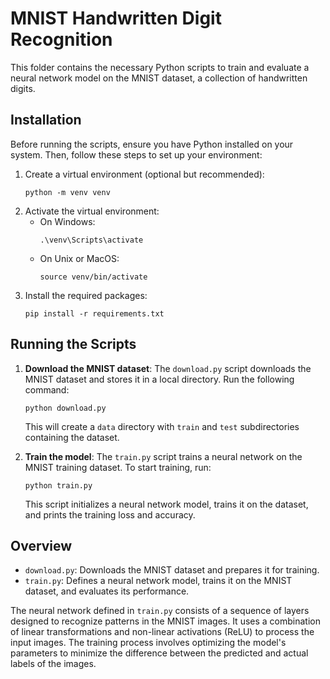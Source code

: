 # MNIST Handwritten Digit Recognition

This folder contains the necessary Python scripts to train and evaluate a neural network model on the MNIST dataset, a collection of handwritten digits.

## Installation

Before running the scripts, ensure you have Python installed on your system. Then, follow these steps to set up your environment:

1. Create a virtual environment (optional but recommended):
   ```
   python -m venv venv
   ```
2. Activate the virtual environment:
   - On Windows:
     ```
     .\venv\Scripts\activate
     ```
   - On Unix or MacOS:
     ```
     source venv/bin/activate
     ```
3. Install the required packages:
   ```
   pip install -r requirements.txt
   ```

## Running the Scripts

1. **Download the MNIST dataset**: The `download.py` script downloads the MNIST dataset and stores it in a local directory. Run the following command:

   ```
   python download.py
   ```

   This will create a `data` directory with `train` and `test` subdirectories containing the dataset.

2. **Train the model**: The `train.py` script trains a neural network on the MNIST training dataset. To start training, run:
   ```
   python train.py
   ```
   This script initializes a neural network model, trains it on the dataset, and prints the training loss and accuracy.

## Overview

- `download.py`: Downloads the MNIST dataset and prepares it for training.
- `train.py`: Defines a neural network model, trains it on the MNIST dataset, and evaluates its performance.

The neural network defined in `train.py` consists of a sequence of layers designed to recognize patterns in the MNIST images. It uses a combination of linear transformations and non-linear activations (ReLU) to process the input images. The training process involves optimizing the model's parameters to minimize the difference between the predicted and actual labels of the images.
